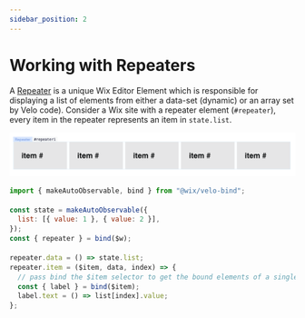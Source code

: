 ```yaml
---
sidebar_position: 2
---
```


# Working with Repeaters

A [Repeater](https://www.wix.com/velo/reference/$w/repeater) is a unique Wix Editor Element which is responsible for displaying a list of elements from either a data-set (dynamic) or an array set by Velo code).
Consider a Wix site with a repeater element (`#repeater`), every item in the repeater represents an item in `state.list`.

![Repeater Example](../static/img/repeater.png)

```javascript
import { makeAutoObservable, bind } from "@wix/velo-bind";

const state = makeAutoObservable({
  list: [{ value: 1 }, { value: 2 }],
});
const { repeater } = bind($w);

repeater.data = () => state.list;
repeater.item = ($item, data, index) => {
  // pass bind the $item selector to get the bound elements of a single item
  const { label } = bind($item);
  label.text = () => list[index].value;
};
```
